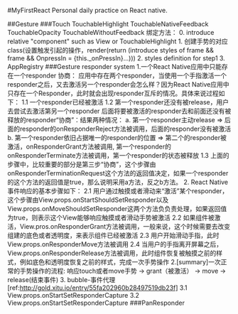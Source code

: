 #MyFirstReact
Personal daily practice on React native.



##Gesture
###Touch
    TouchableHighlight
    TouchableNativeFeedback
    TouchableOpacity
    TouchableWithoutFeedback
    绑定方法：
        0. introduce relative "component" such as View or TouchableHighlight
        1. 创建手势的对应class(设置触发引起的操作，render(return (introduce styles of frame && frame && OnpressIn = {this._onPressIn}...)))
        2. styles definition for step1
        3. AppRegistry
###Gesture responder system
    1.一个React Native应用中只能存在一个responder
        协商：
        应用中存在两个responder，当使用一个手指激活一个responder之后，又去激活另一个responder会怎么样？因为React Native应用中只存在一个Responder，此时就会出现responder互斥的情况。具体来说过程如下：
        1.1 一个responder已经被激活
        1.2 第一个responder还没有被release，用户去尝试去激活第另一个responder
            后面将要被激活的responder去和前面还没有被释放的responder“协商”：结果两种情况：
            a. 第一个responder主动release => 后面的responder的onResponderReject方法被调用，后面的responder没有被激活
            b. 第一个responder依旧占据唯一的responder的位置 => 第二个的responder被激活，onResponderGrant方法被调用, 第一个responder的onResponderTerminate方法被调用，第一个responder的状态被释放
        1.3 上面的步骤中，比较重要的部分是第三步“协商”，这个步骤由onResponderTerminationRequest这个方法的返回值决定，如果一个responder的这个方法的返回值是true，那么说明采用a方法，反之b方法。
    2. React Native事件响应的基本步骤如下：
        2.1 用户通过触摸或者滑动来“激活”某个responder，这个步骤由View.props.onStartShouldSetResponder以及View.props.onMoveShouldSetResponder这两个方法负负责处理，如果返回值为true，则表示这个View能够响应触摸或者滑动手势被激活
        2.2 如果组件被激活，View.pros.onResponderGrant方法被调用，一般来说，这个时候需要去改变组建的底色或者透明度，来表示组件已经被激活
        2.3 用户开始滑动手指，此时View.props.onResponderMove方法被调用
        2.4 当用户的手指离开屏幕之后，View.props.onResponderRelease方法被调用，此时组件恢复被触摸之前的样式，例如底色和透明度恢复之前的样式，完成一次手势操作
        2.[summary]一次正常的手势操作的流程: 响应touch或者move手势 -> grant（被激活） -> move -> release(结束事件)
    3. bubble-事件代理[ref:http://gold.xitu.io/entry/55fa202960b28497519db23f]
        3.1 View.props.onStartSetResponderCapture
        3.2 View.props.onStartSetResponderCapture
###PanResponder

